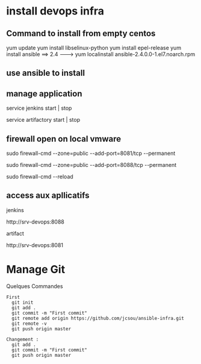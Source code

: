 # install devops infra

## Command to install from empty centos
yum update
yum install libselinux-python
yum install epel-release
yum install ansible
==> 2.4 --->  yum localinstall ansible-2.4.0.0-1.el7.noarch.rpm

## use ansible to install 


## manage application 
service jenkins start | stop

service artifactory start | stop

## firewall open on local vmware
sudo firewall-cmd --zone=public --add-port=8081/tcp --permanent

sudo firewall-cmd --zone=public --add-port=8088/tcp --permanent

sudo firewall-cmd --reload


## access aux apllicatifs
 jenkins

http://srv-devops:8088 

 artifact

http://srv-devops:8081

# Manage Git 
Quelques Commandes
```
First 
  git init
  git add .
  git commit -m "First commit"
  git remote add origin https://github.com/jcsou/ansible-infra.git
  git remote -v
  git push origin master
  
Changement : 
  git add .
  git commit -m "First commit"
  git push origin master
```
